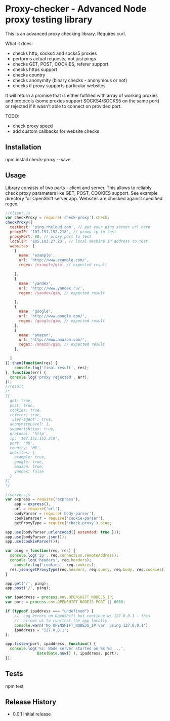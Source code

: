 # Proxy-checker - Advanced Node proxy testing library

This is an advanced proxy checking library. Requires curl.

What it does:
 * checks http, socks4 and socks5 proxies
 * performs actual requests, not just pings
 * checks GET, POST, COOKIES, referer support
 * checks https support
 * checks country
 * checks anonymity (binary checks - anonymous or not)
 * checks if proxy supports particular websites

It will return a promise that is either fulfilled with array of working proxies and protocols (some proxies support SOCKS4/SOCKS5 on the same port) or rejected if it wasn't able to connect on provided port.

TODO:
 * check proxy speed
 * add custom callbacks for website checks

 ## Installation

  npm install check-proxy --save


## Usage

Library consists of two parts - client and server. This allows to reliably check proxy parameters like GET, POST, COOKIES support. See example directory for OpenShift server app. Websites are checked against specified regex.

````javascript
//client.js
var checkProxy = require('check-proxy').check;
checkProxy({
  testHost: 'ping.rhcloud.com', // put your ping server url here
  proxyIP: '107.151.152.218', // proxy ip to test
  proxyPort: 80, // proxy port to test
  localIP: '185.103.27.23', // local machine IP address to test
  websites: [
    {
      name: 'example',
      url: 'http://www.example.com/',
      regex: /example/gim, // expected result

    },
    {
      name: 'yandex',
      url: 'http://www.yandex.ru/',
      regex: /yandex/gim, // expected result

    },
    {
      name: 'google',
      url: 'http://www.google.com/',
      regex: /google/gim, // expected result
    },
    {
      name: 'amazon',
      url: 'http://www.amazon.com/',
      regex: /amazon/gim, // expected result
    },

  ]
}).then(function(res) {
	console.log('final result', res);
}, function(err) {
  console.log('proxy rejected', err);
});
//result
/*
[{
  get: true,
  post: true,
  cookies: true,
  referer: true,
  'user-agent': true,
  anonymityLevel: 1,
  supportsHttps: true,
  protocol: 'http',
  ip: '107.151.152.218',
  port: '80',
  country: 'MX',
  websites: {
    example: true,
    google: true,
    amazon: true,
    yandex: false
  }
}]
*/

````

````javascript
//server.js
var express = require('express'),
    app = express(),
    url = require('url'),
    bodyParser = require('body-parser'),
    cookieParser = require('cookie-parser'),
    getProxyType = require('check-proxy').ping;

app.use(bodyParser.urlencoded({ extended: true }));
app.use(bodyParser.json());
app.use(cookieParser());

var ping = function(req, res) {
  console.log('ip', req.connection.remoteAddress);
  console.log('headers', req.headers);
	console.log('cookies', req.cookies);
  res.json(getProxyType(req.headers, req.query, req.body, req.cookies));
}

app.get('/', ping);
app.post('/', ping);

var ipaddress = process.env.OPENSHIFT_NODEJS_IP;
var port = process.env.OPENSHIFT_NODEJS_PORT || 8080;

if (typeof ipaddress === "undefined") {
    //  Log errors on OpenShift but continue w/ 127.0.0.1 - this
    //  allows us to run/test the app locally.
    console.warn('No OPENSHIFT_NODEJS_IP var, using 127.0.0.1');
    ipaddress = "127.0.0.1";
};

app.listen(port, ipaddress, function() {
  console.log('%s: Node server started on %s:%d ...',
              Date(Date.now() ), ipaddress, port);
});
````

## Tests

  npm test

## Release History

* 0.0.1 Initial release
